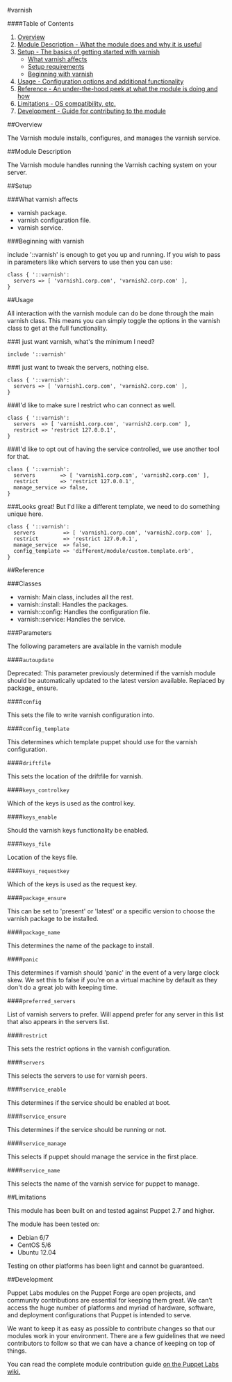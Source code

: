 #varnish

####Table of Contents

1. [Overview](#overview)
2. [Module Description - What the module does and why it is useful](#module-description)
3. [Setup - The basics of getting started with varnish](#setup)
    * [What varnish affects](#what-varnish-affects)
    * [Setup requirements](#setup-requirements)
    * [Beginning with varnish](#beginning-with-varnish)
4. [Usage - Configuration options and additional functionality](#usage)
5. [Reference - An under-the-hood peek at what the module is doing and how](#reference)
5. [Limitations - OS compatibility, etc.](#limitations)
6. [Development - Guide for contributing to the module](#development)

##Overview

The Varnish module installs, configures, and manages the varnish service.

##Module Description

The Varnish module handles running the Varnish caching system on your server.

##Setup

###What varnish affects

* varnish package.
* varnish configuration file.
* varnish service.

###Beginning with varnish

include '::varnish' is enough to get you up and running.  If you wish to pass in
parameters like which servers to use then you can use:

```puppet
class { '::varnish':
  servers => [ 'varnish1.corp.com', 'varnish2.corp.com' ],
}
```

##Usage

All interaction with the varnish module can do be done through the main varnish class.
This means you can simply toggle the options in the varnish class to get at the
full functionality.

###I just want varnish, what's the minimum I need?

```puppet
include '::varnish'
```

###I just want to tweak the servers, nothing else.

```puppet
class { '::varnish':
  servers => [ 'varnish1.corp.com', 'varnish2.corp.com' ],
}
```

###I'd like to make sure I restrict who can connect as well.

```puppet
class { '::varnish':
  servers  => [ 'varnish1.corp.com', 'varnish2.corp.com' ],
  restrict => 'restrict 127.0.0.1',
}
```

###I'd like to opt out of having the service controlled, we use another tool for that.

```puppet
class { '::varnish':
  servers        => [ 'varnish1.corp.com', 'varnish2.corp.com' ],
  restrict       => 'restrict 127.0.0.1',
  manage_service => false,
}
```

###Looks great!  But I'd like a different template, we need to do something unique here.

```puppet
class { '::varnish':
  servers         => [ 'varnish1.corp.com', 'varnish2.corp.com' ],
  restrict        => 'restrict 127.0.0.1',
  manage_service  => false,
  config_template => 'different/module/custom.template.erb',
}
```

##Reference

###Classes

* varnish: Main class, includes all the rest.
* varnish::install: Handles the packages.
* varnish::config: Handles the configuration file.
* varnish::service: Handles the service.

###Parameters

The following parameters are available in the varnish module

####`autoupdate`

Deprecated: This parameter previously determined if the varnish module should be
automatically updated to the latest version available.  Replaced by package\_
ensure.

####`config`

This sets the file to write varnish configuration into.

####`config_template`

This determines which template puppet should use for the varnish configuration.

####`driftfile`

This sets the location of the driftfile for varnish.

####`keys_controlkey`

Which of the keys is used as the control key.

####`keys_enable`

Should the varnish keys functionality be enabled.

####`keys_file`

Location of the keys file.

####`keys_requestkey`

Which of the keys is used as the request key.

####`package_ensure`

This can be set to 'present' or 'latest' or a specific version to choose the
varnish package to be installed.

####`package_name`

This determines the name of the package to install.

####`panic`

This determines if varnish should 'panic' in the event of a very large clock skew.
We set this to false if you're on a virtual machine by default as they don't
do a great job with keeping time.

####`preferred_servers`

List of varnish servers to prefer.  Will append prefer for any server in this list
that also appears in the servers list.

####`restrict`

This sets the restrict options in the varnish configuration.

####`servers`

This selects the servers to use for varnish peers.

####`service_enable`

This determines if the service should be enabled at boot.

####`service_ensure`

This determines if the service should be running or not.

####`service_manage`

This selects if puppet should manage the service in the first place.

####`service_name`

This selects the name of the varnish service for puppet to manage.


##Limitations

This module has been built on and tested against Puppet 2.7 and higher.

The module has been tested on:

* Debian 6/7
* CentOS 5/6
* Ubuntu 12.04

Testing on other platforms has been light and cannot be guaranteed. 

##Development

Puppet Labs modules on the Puppet Forge are open projects, and community
contributions are essential for keeping them great. We can’t access the
huge number of platforms and myriad of hardware, software, and deployment
configurations that Puppet is intended to serve.

We want to keep it as easy as possible to contribute changes so that our
modules work in your environment. There are a few guidelines that we need
contributors to follow so that we can have a chance of keeping on top of things.

You can read the complete module contribution guide [on the Puppet Labs wiki.](http://projects.puppetlabs.com/projects/module-site/wiki/Module_contributing)
